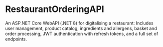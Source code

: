# RestaurantOrderingAPI
An ASP.NET Core WebAPI (.NET 8) for digitalising a restaurant: Includes user management, product catalog, ingredients and allergens, basket and order processing, JWT authentication with refresh tokens, and a full set of endpoints.
